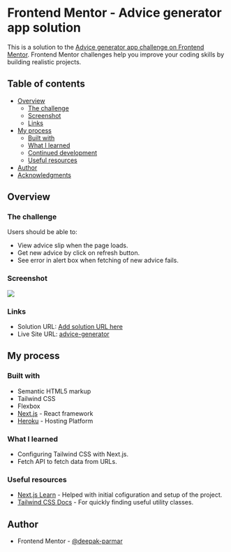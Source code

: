 # Frontend Mentor - Advice generator app solution

This is a solution to the [Advice generator app challenge on Frontend Mentor](https://www.frontendmentor.io/challenges/advice-generator-app-QdUG-13db). Frontend Mentor challenges help you improve your coding skills by building realistic projects.
<br/>

## Table of contents

- [Overview](#overview)
  - [The challenge](#the-challenge)
  - [Screenshot](#screenshot)
  - [Links](#links)
- [My process](#my-process)
  - [Built with](#built-with)
  - [What I learned](#what-i-learned)
  - [Continued development](#continued-development)
  - [Useful resources](#useful-resources)
- [Author](#author)
- [Acknowledgments](#acknowledgments)


## Overview

### The challenge

Users should be able to:

- View advice slip when the page loads.
- Get new advice by click on refresh button.
- See error in alert box when fetching of new advice fails.

### Screenshot

![](./images/screenshot.png)

### Links

- Solution URL: [Add solution URL here](https://your-solution-url.com)
- Live Site URL: [advice-generator](https://advice-generator.herokuapp.com/)

## My process

### Built with

- Semantic HTML5 markup
- Tailwind CSS
- Flexbox
- [Next.js](https://www.nextjs.org/) - React framework
- [Heroku](https://www.heroku.com) - Hosting Platform


### What I learned

- Configuring Tailwind CSS with Next.js.
- Fetch API to fetch data from URLs.

### Useful resources

- [Next.js Learn](https://nextjs.org/learn) - Helped with initial cofiguration and setup of the project.
- [Tailwind CSS Docs](https://tailwindcss.com/docs) - For quickly finding useful utility classes.

## Author

- Frontend Mentor - [@deepak-parmar](https://www.frontendmentor.io/profile/deepak-parmar)
